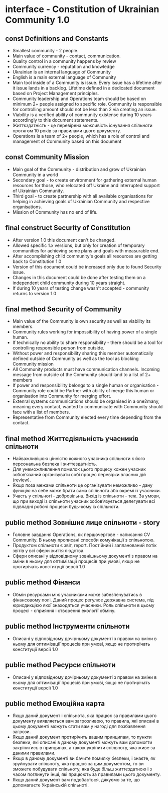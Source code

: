 # interface - Constitution of Ukrainian Community 1.0

## const Definitions and Constants

* Smallest community - 2 people.
* Main value of community - contact, communication.
* Quality control in a community happens by review
* Community currency - reputation and knowledge
* Ukrainian is an internal language of Community
* English is a main external language of Community
* Main tool inside of a Community is issue. Every issue has a lifetime after it issue lands in a backlog. Lifetime defined in a dedicated document based on Project Management principles. 
* Community leadership and Operations team should be based on minimum 2+ people assigned to specific role. Community is responsible for controlling amount should not be less than 2 via creating an issue.
* Viability is a verified ability of community existense during 10 years accordingly to this document statements.
* Життєздатність - це перевірена можливість існування спільноти протягом 10 років за правилами цього документу.
* Operations is a team of 2+ people, which has a role of control and management of Community based on this document

## const Community Mission


* Main goal of the Community - distribution and grow of Ukrainian Community in a world
* Secondary goal - to create environment for gathering external human resources for those, who relocated off Ukraine and interrupted support of Ukrainian Community.
* Third goal - to create partnership with all available organisations for helping in achieving goals of Ukrainian Community and respective organisations.
* Mission of Community has no end of life. 

 
## final construct Security of Constitution

* After version 1.0 this document can't be changed.
* Allowed specific 1.x versions, but only for creation of temporary communities for achieving some plans and goals with measurable end.
* After accomplishing child community's goals all resources are getting back to Constitution 1.0
* Version of this document could be increased only due to found Security issue.
* Changes in this document could be done after testing them on a independent child community during 10 years straight.
* If during 10 years of testing change wasn't accepted - community returns to version 1.0


## final method Security of Community

* Main value of the Community is own security as well as viability its members.
* Community rules working for impossibility of having power of a single human.
* If technically no ability to share responsibility - there should be a tool for controlling responsible person from outside.
* Without power and responsibility sharing this member automatically defined outside of Community as well as the tool as blocking Community mission 
* All Community products must have communication channels. Incoming message from outside of the Community should land to a list of 2+ members
* If power and responsibility belongs to a single human or organisation - Community role could be Partner with ability of merge this human or organisation into Community for merging effort. 
* Extenral systems communications should be organised in a one2many, meaning every contact, wanted to communicate with Community should face with a list of members.
* Representative from Community elected every time depending from the contact.


## final method Життєдіяльність учасників спільноти

* Найважливішою цінністю кожного учасника спільноти є його персональна безпека і життєздатність. 
* Для унеможливлення помилок цього процесу кожен учасник зобов’язаний організувати собі процес перевірки власних дій (review). 
* Якщо поза межами спільноти це організувати неможливо - дану функцію на себе може брати сама спільнота або окремі її учасники.
* Участь у спільноті - добровільна. Вихід із спільноти - теж. За умови, що при виході із спільноти учасник зобов’язується делегувати всі підвладні робочі процеси будь-кому із спільноти.


## public method Зовнішнє лице спільноти - story

* Головне завдання Operations, як першочергове - написання CV Community. В ньому прописані способи комунікації з спільнотою.
* Продуктом спільноти є звіт, report. Постійний і запланований потік звітів у всі сфери життя людства.
* Сфери описані у відповідному зовнішньому документі з правом на зміни в ньому для оптимізації процесів при умові, якщо не протирічать конституції версії 1.0

## public method Фінанси

* Обмін ресурсами між учасниками може забезпечуватись в фінансовому полі. Даний процес регулює державна система, під юрисдикцією якої знаходяться учасники. Роль спільноти в цьому процесі - сприяння і створення екології обміну.

## public method Інструменти спільноти

* Описані у відповідному дочірньому документі з правом на зміни в ньому для оптимізації процесів при умові, якщо не протирічать конституції версії 1.0

## public method Ресурси спільноти

* Описані у відповідному дочірньому документі з правом на зміни в ньому для оптимізації процесів при умові, якщо не протирічать конституції версії 1.0

## public method Емоційна карта

* Якщо даний документ і спільнота, яка працює за правилами цього документу виявляється вам загрозливою, то правила, які описані в цьому документі можуть стати вам у нагоді для позбавлення загрози.
* Якщо даний документ протирічить вашим принципам, то пункти безпеки, які описані в даному документі можуть вам допомогти закріпитись в принципах, а також укріпити спільноту, яка живе за даними правилами.
* Якщо в даному документі ви бачите помилку безпеки, і знаєте, як зруйнувати спільноту, яка працює за цим документом, то ви зможете побудувати спільноту, яка буде більш життєздатною і з часом поглинути інші, які працюють за правилами цього документу.
* Якщо даний документ вам подобається, дякуємо за те, що допомагаєте Українській спільноті.
